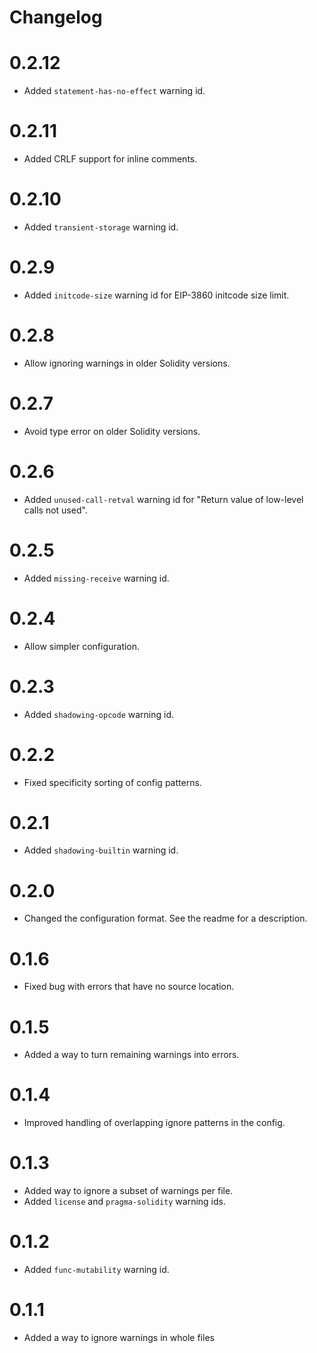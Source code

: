 # Changelog

# 0.2.12

- Added `statement-has-no-effect` warning id.


# 0.2.11

- Added CRLF support for inline comments.

# 0.2.10

- Added `transient-storage` warning id.

# 0.2.9

- Added `initcode-size` warning id for EIP-3860 initcode size limit.

# 0.2.8

- Allow ignoring warnings in older Solidity versions.

# 0.2.7

- Avoid type error on older Solidity versions.

# 0.2.6

- Added `unused-call-retval` warning id for "Return value of low-level calls not used".

# 0.2.5

- Added `missing-receive` warning id.

# 0.2.4

- Allow simpler configuration.

# 0.2.3

- Added `shadowing-opcode` warning id.

# 0.2.2

- Fixed specificity sorting of config patterns.

# 0.2.1

- Added `shadowing-builtin` warning id.

# 0.2.0

- Changed the configuration format. See the readme for a description.

# 0.1.6

- Fixed bug with errors that have no source location.

# 0.1.5

- Added a way to turn remaining warnings into errors.

# 0.1.4

- Improved handling of overlapping ignore patterns in the config.

# 0.1.3

- Added way to ignore a subset of warnings per file.
- Added `license` and `pragma-solidity` warning ids.

# 0.1.2

- Added `func-mutability` warning id.

# 0.1.1

- Added a way to ignore warnings in whole files
